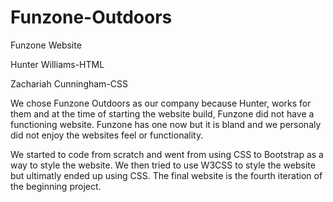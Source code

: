 # Funzone-Outdoors
Funzone Website 

Hunter Williams-HTML 

Zachariah Cunningham-CSS

We chose Funzone Outdoors as our company because Hunter, works for them and at the time of starting the website build, Funzone did not have a functioning website. Funzone has one now but it is bland and we personaly did not enjoy the websites feel or functionality.


We started to code from scratch and went from using CSS to Bootstrap as a way to style the website. We then tried to use W3CSS to style the website but ultimatly ended up using CSS. The final website is the fourth iteration of the beginning project.
